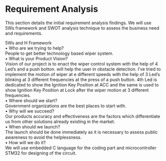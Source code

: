 # Requirement Analysis
This section details the initial requirement analysis findings. We will use 5Ws framework and SWOT analysis technique to assess the business need and requirements.

5Ws and H Framework\
•	Who are we trying to help?\
People to get better technology based wiper system.\
•	What is your Product Vision?\
Vision of our project is to enact the wiper control system with the help of 4 Led’s and a push botton. will help the user in obstacle detection. I’ve tried to implement the motion of wiper at e different speeds with the help of 3 Led’s blinking at 3 different frequencies at the press of a push button. 4th Led is dedicated to show the Ignition Key Position at ACC and the same is used to show Ignition Key Position at Lock after the wiper motion at 3 different frequencies.\
•	Where should we start?\
Government organizations are the best places to start with.\
•	Why will we succeed?\
Our products accuracy and effectiveness are the factors which differentiate us from other solutions already existing in the market.\
•	When should we launch?\
The launch should be done immediately as it is necessary to assess public awareness to avoid the helplessness.\
•	How will we do it?\
We will use embedded C language for the coding part and microcontroller STM32 for designing of the circuit. 

